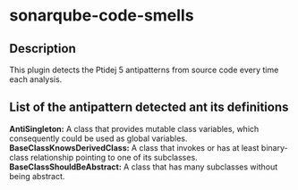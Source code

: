 # sonarqube-code-smells

<h2> Description </h2>
This plugin detects the Ptidej 5 antipatterns from source code every time each analysis.

<h2> List of the antipattern detected ant its definitions </h2>

<b>AntiSingleton:</b> A class that provides mutable class variables, which consequently could be used as global variables.
<b>BaseClassKnowsDerivedClass:</b> A class that invokes or has at least binary-class relationship pointing to one of its subclasses.
<b>BaseClassShouldBeAbstract:</b> 	A class that has many subclasses without being abstract.
